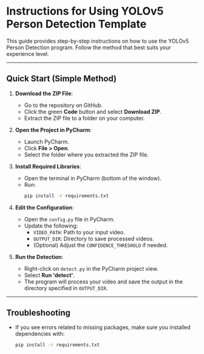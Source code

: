# Instructions for Using YOLOv5 Person Detection Template

This guide provides step-by-step instructions on how to use the YOLOv5 Person Detection program. Follow the method that best suits your experience level.

---

## Quick Start (Simple Method)

1. **Download the ZIP File**:
   - Go to the repository on GitHub.
   - Click the green **Code** button and select **Download ZIP**.
   - Extract the ZIP file to a folder on your computer.

2. **Open the Project in PyCharm**:
   - Launch PyCharm.
   - Click **File > Open**.
   - Select the folder where you extracted the ZIP file.

3. **Install Required Libraries**:
   - Open the terminal in PyCharm (bottom of the window).
   - Run:
     ```bash
     pip install -r requirements.txt
     ```

4. **Edit the Configuration**:
   - Open the `config.py` file in PyCharm.
   - Update the following:
     - `VIDEO_PATH`: Path to your input video.
     - `OUTPUT_DIR`: Directory to save processed videos.
     - (Optional) Adjust the `CONFIDENCE_THRESHOLD` if needed.

5. **Run the Detection**:
   - Right-click on `detect.py` in the PyCharm project view.
   - Select **Run 'detect'**.
   - The program will process your video and save the output in the directory specified in `OUTPUT_DIR`.

---


## Troubleshooting
- If you see errors related to missing packages, make sure you installed dependencies with:
  ```bash
  pip install -r requirements.txt
